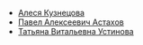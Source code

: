 * [Алеся Кузнецова](Алеся%20Кузнецова)
* [Павел Алексеевич Астахов](Павел%20Алексеевич%20Астахов)
* [Татьяна Витальевна Устинова](Татьяна%20Витальевна%20Устинова)